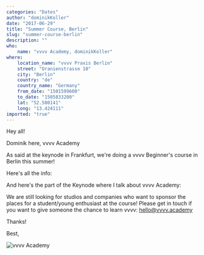 ```yaml
---
categories: "Dates"
author: "dominikKoller"
date: "2017-06-29"
title: "Summer Course, Berlin"
slug: "summer-course-berlin"
description: ""
who: 
    name: "vvvv Academy, dominikKoller"
where: 
    location_name: "vvvv Praxis Berlin"
    street: "Oranienstrasse 10"
    city: "Berlin"
    country: "de"
    country_name: "Germany"
    from_date: "1501599600"
    to_date: "1505833200"
    lat: "52.500141"
    long: "13.424111"
imported: "true"
---
```



Hey all!

Dominik here, vvvv Academy

As said at the keynode in Frankfurt, we're doing a vvvv Beginner's course in Berlin this summer! 

Here's all the info:
[](http://vvvv.academy)

And here's the part of the Keynode where I talk about vvvv Academy:
[](http://www.youtube.com/watch?v=BKHbEWaHjcw&t=136m50s)


We are still looking for studios and companies who want to sponsor the places for a student/young enthusiast at the course! Please get in touch if you want to give someone the chance to learn vvvv:
hello@vvvv.academy

Thanks!

Best,

![vvvv Academy](vvvvaca.jpg) 

